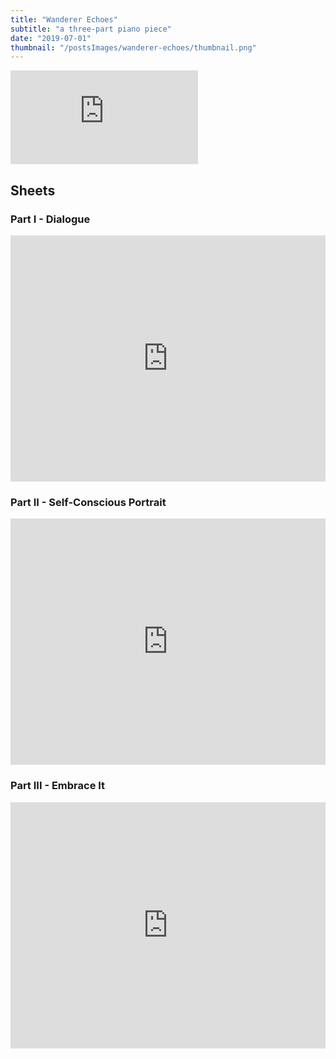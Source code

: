 ```yaml
---
title: "Wanderer Echoes"
subtitle: "a three-part piano piece"
date: "2019-07-01"
thumbnail: "/postsImages/wanderer-echoes/thumbnail.png"
---
```


<iframe className="w-full h-[394] aspect-video" src="https://www.youtube.com/embed/CgSflcqBph0?si=sw1ZxmVjAH7Oeu-7" title="YouTube video player" frameborder="0" allow="accelerometer; autoplay; clipboard-write; encrypted-media; gyroscope; picture-in-picture; web-share" allowfullscreen></iframe>

## Sheets

### Part I - Dialogue
<iframe width="100%" height="394" src="https://musescore.com/user/59758897/scores/9686269/embed" frameborder="0" allowfullscreen allow="autoplay; fullscreen"></iframe>

### Part II - Self-Conscious Portrait
<iframe width="100%" height="394" src="https://musescore.com/user/59758897/scores/9686338/embed" frameborder="0" allowfullscreen allow="autoplay; fullscreen"></iframe>

### Part III - Embrace It
<iframe width="100%" height="394" src="https://musescore.com/user/59758897/scores/9686521/embed" frameborder="0" allowfullscreen allow="autoplay; fullscreen"></iframe>
